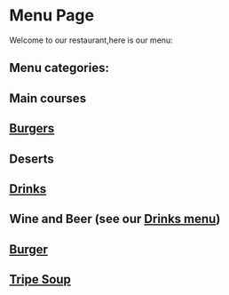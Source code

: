 # Menu Page

Welcome to our restaurant,here is our menu:

## Menu categories:


## Main courses 
## [Burgers](add-burger-dish.md)
## Deserts
## [Drinks](add-drinks-menu.md)
## Wine and Beer (see our [Drinks menu](add-drinks-menu.md))
## [Burger](add-burger-dish.md)
## [Tripe Soup](tripe_soup.md)

